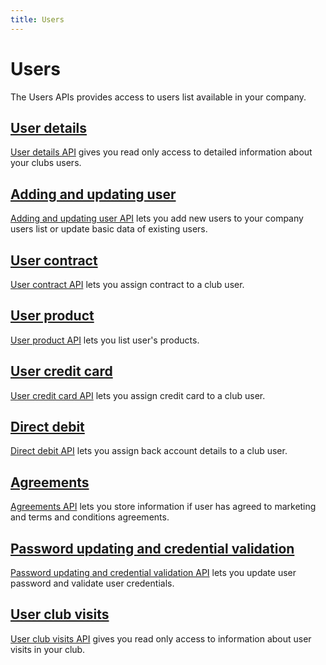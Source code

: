 ```yaml
---
title: Users
---
```


# Users

The Users APIs provides access to users list available in your company.


## [User details][UserDetails]

[User details API][UserDetails] gives you read only access to detailed information about your clubs users.


## [Adding and updating user][AddingUpdatingUser]

[Adding and updating user API][AddingUpdatingUser] lets you add new users to your company users list or update basic data of existing users.



## [User contract][UserContract]

[User contract API][UserContract] lets you assign contract to a club user.

## [User product][UserProduct]

[User product API][UserProduct] lets you list user's products.


## [User credit card][UserCreditCard]

[User credit card API][UserCreditCard] lets you assign credit card to a club user.



## [Direct debit][DirectDebit]

[Direct debit API][DirectDebit] lets you assign back account details to a club user.



## [Agreements][Agreements]

[Agreements API][Agreements] lets you store information if user has agreed to marketing and terms and conditions agreements.


## [Password updating and credential validation][PasswordUpdateValidation]

[Password updating and credential validation API][PasswordUpdateValidation] lets you update user password and validate user credentials.



## [User club visits][UserClubVisits]

[User club visits API][UserClubVisits] gives you read only access to information about user visits in your club.




[UserDetails]: /api/users/userdetails/
[AddingUpdatingUser]: /api/users/addupdateuser
[UserContract]: /api/users/usercontract
[UserProduct]: /api/users/userproduct
[UserCreditCard]: /api/users/usercreditcard
[DirectDebit]: /api/users/userdirectdebit
[Agreements]: /api/users/useragreements
[Friend]: /api/users/userfriendstatus
[PasswordUpdateValidation]: /api/users/passwordupdatingandvalidation
[UserClubVisits]: /api/users/clubvisits

